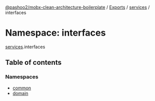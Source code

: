 [@pashoo2/mobx-clean-architecture-boilerplate](../README.md) / [Exports](../modules.md) / [services](services.md) / interfaces

# Namespace: interfaces

[services](services.md).interfaces

## Table of contents

### Namespaces

- [common](services.interfaces.common.md)
- [domain](services.interfaces.domain.md)
